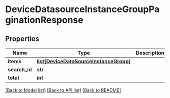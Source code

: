 # DeviceDatasourceInstanceGroupPaginationResponse

## Properties
Name | Type | Description | Notes
------------ | ------------- | ------------- | -------------
**items** | [**list[DeviceDataSourceInstanceGroup]**](DeviceDataSourceInstanceGroup.md) |  | [optional] 
**search_id** | **str** |  | [optional] 
**total** | **int** |  | [optional] 

[[Back to Model list]](../README.md#documentation-for-models) [[Back to API list]](../README.md#documentation-for-api-endpoints) [[Back to README]](../README.md)


